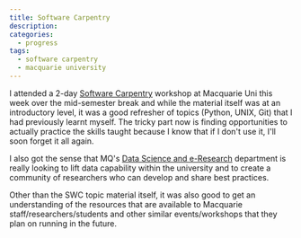 ```yaml
---
title: Software Carpentry
description:
categories:
  - progress
tags:
  - software carpentry
  - macquarie university
---
```

I attended a 2-day [Software Carpentry](https://software-carpentry.org/) workshop at Macquarie Uni this week over the mid-semester break and while the material itself was at an introductory level, it was a good refresher of topics (Python, UNIX, Git) that I had previously learnt myself. The tricky part now is finding opportunities to actually practice the skills taught because I know that if I don't use it, I'll soon forget it all again.

I also got the sense that MQ's [Data Science and e-Research](https://staff.mq.edu.au/research/strategy-priorities-and-initiatives/data-science-and-eresearch) department is really looking to lift data capability within the university and to create a community of researchers who can develop and share best practices.

Other than the SWC topic material itself, it was also good to get an understanding of the resources that are available to Macquarie staff/researchers/students and other similar events/workshops that they plan on running in the future. 
